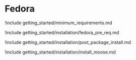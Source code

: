 # Fedora

!include getting_started/minimum_requirements.md

!include getting_started/installation/fedora_pre_req.md

!include getting_started/installation/post_package_install.md

!include getting_started/installation/install_moose.md
